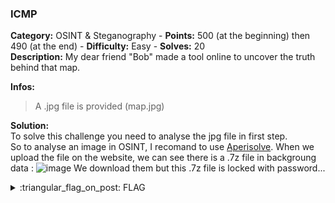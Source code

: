 ### ICMP
**Category:** OSINT & Steganography - **Points:** 500 (at the beginning) then 490 (at the end) - **Difficulty:** Easy - **Solves:** 20  
**Description:** My dear friend "Bob" made a tool online to uncover the truth behind that map.  

**Infos:**
> A .jpg file is provided (map.jpg)  

**Solution:**  
To solve this challenge you need to analyse the jpg file in first step.  
So to analyse an image in OSINT, I recomand to use [Aperisolve](https://aperisolve.fr/). When we upload the file on the website, we can see there is a .7z file in backgroung data :
![image](https://user-images.githubusercontent.com/91023285/158197207-b068b87c-4453-4a44-ae7c-cfcc425a18f0.png)
We download them but this .7z file is locked with password...





<details>
  <summary>:triangular_flag_on_post: FLAG</summary>

  ```
  dvCTF{4U57r4114_P057_4_57473}
  ```
</details>
